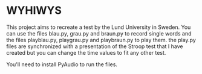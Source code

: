 # WYHIWYS
This project aims to recreate a test by the Lund University in Sweden. 
You can use the files blau.py, grau.py and braun.py to record single words and 
the files playblau.py, playgrau.py and playbraun.py to play them. the play.py files are synchronized
with a presentation of the Stroop test that I have created but you can change the time values to fit any other test.

You'll need to install PyAudio to run the files.
